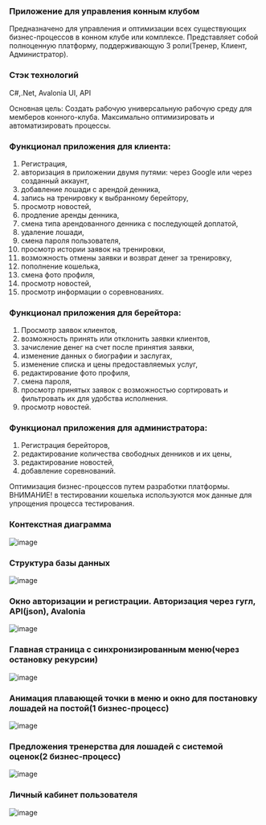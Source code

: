 ### Приложение для управления конным клубом

Предназначено для управления и оптимизации всех существующих бизнес-процессов в конном клубе или комплексе. Представляет собой полноценную платформу, поддерживающую 3 роли(Тренер, Клиент, Администратор).

### Стэк технологий 
C#,.Net, Avalonia UI, API

Основная цель: Создать рабочую универсальную рабочую среду для мемберов конного-клуба. Максимально оптимизировать и автоматизировать процессы.

### Функционал приложения для клиента:
1)	Регистрация,
2)	авторизация в приложении двумя путями: через Google или через созданный аккаунт,
3)	добавление лошади с арендой денника,
4)	запись на тренировку к выбранному берейтору,
5)	просмотр новостей,
6)	продление аренды денника,
7)	смена типа арендованного денника с последующей доплатой,
8)	удаление лошади,
9)	смена пароля пользователя,
10)	просмотр истории заявок на тренировки,
11)	 возможность отмены заявки и возврат денег за тренировку,
12)	 пополнение кошелька,
13)	 смена фото профиля,
14)	 просмотр новостей,
15)	 просмотр информации о соревнованиях.
    
### Функционал приложения для берейтора:
1)	Просмотр заявок клиентов, 
2)	возможность принять или отклонить заявки клиентов,
3)	зачисление денег на счет после принятия заявки,
4)	изменение данных о биографии и заслугах,
5)	изменение списка и цены предоставляемых услуг, 
6)	редактирование фото профиля,
7)	смена пароля,
8)	просмотр принятых заявок с возможностью сортировать и фильтровать их для удобства исполнения.
9)	просмотр новостей.
    
### Функционал приложения для администратора:
1)	Регистрация берейторов,
2)	редактирование количества свободных денников и их цены,
3)	редактирование новостей,
4)	добавление соревнований.


Оптимизация бизнес-процессов путем разработки платформы. 
ВНИМАНИЕ! в тестировании кошелька используются мок данные для упрощения процесса тестирования.

### Контекстная диаграмма
![image](https://github.com/user-attachments/assets/a76a36a3-f890-4a2c-8739-b25b8f6fc007)

### Структура базы данных
![image](https://github.com/user-attachments/assets/c7159c38-3f9b-408c-9074-9c42f8a5fa13)

### Окно авторизации и регистрации. Авторизация через гугл, API(json), Avalonia
![image](https://github.com/user-attachments/assets/8b7dbf3c-754a-46e7-bf2e-c34bd37d0d2b)

### Главная страница с синхронизированным меню(через остановку рекурсии)
![image](https://github.com/user-attachments/assets/f8ddfb00-856d-4f88-a32d-5ad8280e8568)

### Анимация плавающей точки в меню и окно для постановку лошадей на постой(1 бизнес-процесс)
![image](https://github.com/user-attachments/assets/cc3066d1-1f86-447c-8db8-021722dc057d)

### Предложения тренерства для лошадей с системой оценок(2 бизнес-процесс)
![image](https://github.com/user-attachments/assets/831db6bc-17e5-4e15-8fab-74f3cdd432e4)

### Личный кабинет пользователя
![image](https://github.com/user-attachments/assets/1dacb4ac-5f55-4391-98b3-358fa2d312c1)





